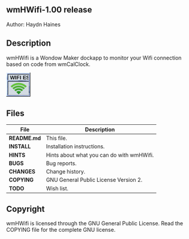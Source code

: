 ## wmHWifi-1.00 release
Author: Haydn Haines
		
  
## Description
wmHWifi is a Wondow Maker dockapp to monitor your Wifi connection based on code from wmCalClock.

![Alt text](/wmHWifi.gif?raw=true)


## Files
| File			| Description 					|
| --------------------- | --------------------------------------------- |
| **README.md**		| This file. 					|
| **INSTALL**		| Installation instructions. 			|
| **HINTS** 		| Hints about what you can do with wmHWifi. 	|
| **BUGS**		| Bug reports. 					|
| **CHANGES** 		| Change history. 				|
| **COPYING**		| GNU General Public License Version 2. 	|
| **TODO**		| Wish list. 					|
	

## Copyright
wmHWifi is licensed through the GNU General Public License.
Read the COPYING file for the complete GNU license.
